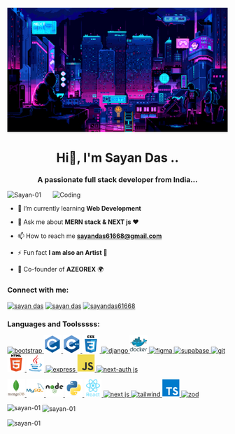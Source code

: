 ![logo](https://github.com/Sayan-01/Sayan-01/blob/main/5927911.gif)
<h1 align="center">Hi👋, I'm Sayan Das ..</h1>
<h3 align="center">A passionate full stack developer from India...</h3>
<img align="right" alt="Coding" width="400" src="https://user-images.githubusercontent.com/74038190/238353480-219bcc70-f5dc-466b-9a60-29653d8e8433.gif"

<p align="left"> <img src="https://komarev.com/ghpvc/?username=sayan-01&label=Profile%20views&color=0e75b6&style=flat" alt="Sayan-01" /> </p>

- 🌱 I’m currently learning **Web Development**

- 💬 Ask me about **MERN stack & NEXT js ❤️**

- 📫 How to reach me **sayandas61668@gmail.com**

- ⚡ Fun fact **I am also an Artist 🎨**

- 🌟 Co-founder of **AZEOREX** 🌍

<h3 align="left">Connect with me:</h3>
<p align="left">
<a href="https://m.facebook.com/profile.php/?id=100035727935505" target="blank"><img align="center" src="https://raw.githubusercontent.com/rahuldkjain/github-profile-readme-generator/master/src/images/icons/Social/facebook.svg" alt="sayan das" height="30" width="40" /></a>
<a href="https://www.instagram.com/mr._origami/" target="blank"><img align="center" src="https://raw.githubusercontent.com/rahuldkjain/github-profile-readme-generator/master/src/images/icons/Social/instagram.svg" alt="sayan das" height="30" width="40" /></a>
<a href="https://www.leetcode.com/sayandas61668" target="blank"><img align="center" src="https://raw.githubusercontent.com/rahuldkjain/github-profile-readme-generator/master/src/images/icons/Social/leet-code.svg" alt="sayandas61668" height="30" width="40" /></a>
</p>

<h3 align="left">Languages and Toolsssss:</h3>
<p align="left"> <a href="https://getbootstrap.com" target="_blank" rel="noreferrer"> <img src="https://encrypted-tbn0.gstatic.com/images?q=tbn:ANd9GcQqf-Kqyd8dSvhhufDguf9CsTZStGVsoSQ5dg&s" alt="bootstrap" width="40" height="40"/> </a> <a href="https://www.cprogramming.com/" target="_blank" rel="noreferrer"> <img src="https://raw.githubusercontent.com/devicons/devicon/master/icons/c/c-original.svg" alt="c" width="40" height="40"/> </a> <a href="https://www.w3schools.com/cpp/" target="_blank" rel="noreferrer"> <img src="https://raw.githubusercontent.com/devicons/devicon/master/icons/cplusplus/cplusplus-original.svg" alt="cplusplus" width="40" height="40"/> </a> <a href="https://www.w3schools.com/css/" target="_blank" rel="noreferrer"> <img src="https://raw.githubusercontent.com/devicons/devicon/master/icons/css3/css3-original-wordmark.svg" alt="css3" width="40" height="40"/> </a> <a href="https://www.prisma.io" target="_blank" rel="noreferrer"> <img src="https://i.pinimg.com/originals/39/b2/e4/39b2e4ad77c23a2c11e5950a7dfa2aec.png" alt="django" width="40" height="40"/> </a> <a href="https://www.docker.com/" target="_blank" rel="noreferrer"> <img src="https://raw.githubusercontent.com/devicons/devicon/master/icons/docker/docker-original-wordmark.svg" alt="docker" width="40" height="40"/> </a> <a href="https://www.figma.com/" target="_blank" rel="noreferrer"> <img src="https://www.vectorlogo.zone/logos/figma/figma-icon.svg" alt="figma" width="40" height="40"/> </a> <a href="https://supabase.com/" target="_blank" rel="noreferrer"> <img src="https://companieslogo.com/img/orig/supabase-554aca1c.png?t=1720144754" alt="supabase" width="40" height="40"/> </a> <a href="https://git-scm.com/" target="_blank" rel="noreferrer"> <img src="https://www.vectorlogo.zone/logos/git-scm/git-scm-icon.svg" alt="git" width="40" height="40"/> </a> <a href="https://www.w3.org/html/" target="_blank" rel="noreferrer"> <img src="https://raw.githubusercontent.com/devicons/devicon/master/icons/html5/html5-original-wordmark.svg" alt="html5" width="40" height="40"/> </a> <a href="https://www.java.com" target="_blank" rel="noreferrer"> <img src="https://raw.githubusercontent.com/devicons/devicon/master/icons/java/java-original.svg" alt="java" width="40" height="40"/> </a> <a href="https://expressjs.com" target="_blank" rel="noreferrer"> <img src="https://encrypted-tbn0.gstatic.com/images?q=tbn:ANd9GcRsvtsEshLITuLIq2o0x0gkU9RoR_zg00zbUA&usqp=CAU" alt="express" width="40" height="40"/> </a> <a href="https://developer.mozilla.org/en-US/docs/Web/JavaScript" target="_blank" rel="noreferrer"> <img src="https://raw.githubusercontent.com/devicons/devicon/master/icons/javascript/javascript-original.svg" alt="javascript" width="40" height="40"/> </a> <a href="https://next-auth.js.org/" target="_blank" rel="noreferrer"> <img src="https://next-auth.js.org/img/logo/logo-sm.png" alt="next-auth js" width="40" height="40"/> </a> 
  
  
  
  <a href="https://www.mongodb.com/" target="_blank" rel="noreferrer"> <img src="https://raw.githubusercontent.com/devicons/devicon/master/icons/mongodb/mongodb-original-wordmark.svg" alt="mongodb" width="40" height="40"/> </a> <a href="https://www.mysql.com/" target="_blank" rel="noreferrer"> <img src="https://raw.githubusercontent.com/devicons/devicon/master/icons/mysql/mysql-original-wordmark.svg" alt="mysql" width="40" height="40"/> </a> <a href="https://nodejs.org" target="_blank" rel="noreferrer"> <img src="https://raw.githubusercontent.com/devicons/devicon/master/icons/nodejs/nodejs-original-wordmark.svg" alt="nodejs" width="40" height="40"/> </a> <a href="https://www.python.org" target="_blank" rel="noreferrer"> <img src="https://raw.githubusercontent.com/devicons/devicon/master/icons/python/python-original.svg" alt="python" width="40" height="40"/> </a> <a href="https://reactjs.org/" target="_blank" rel="noreferrer"> <img src="https://raw.githubusercontent.com/devicons/devicon/master/icons/react/react-original-wordmark.svg" alt="react" width="40" height="40"/> </a> <a href="https://nextjs.org/" target="_blank" rel="noreferrer"> <img src="https://ih1.redbubble.net/image.4710440288.3387/st,small,507x507-pad,600x600,f8f8f8.jpg" alt="next js" width="40" height="40"/> </a>   <a href="https://tailwindcss.com/" target="_blank" rel="noreferrer"> <img src="https://www.vectorlogo.zone/logos/tailwindcss/tailwindcss-icon.svg" alt="tailwind" width="40" height="40"/> </a> <a href="https://www.typescriptlang.org/" target="_blank" rel="noreferrer"> <img src="https://raw.githubusercontent.com/devicons/devicon/master/icons/typescript/typescript-original.svg" alt="typescript" width="40" height="40"/> </a>  <a href="https://www.zod.dev/" target="_blank" rel="noreferrer"> <img src="https://encrypted-tbn0.gstatic.com/images?q=tbn:ANd9GcQM7SlhIvwCCAOo983zpTzqWifhCtjnavFpGZGeFOGGRGRug1mpthPzlKj_xbT5zLAiKj4&usqp=CAU" alt="zod" width="40" height="40"/> </a>  </p>

<p><img align="left" src="https://github-readme-stats.vercel.app/api/top-langs?username=Sayan-01&show_icons=true&locale=en&layout=compact" alt="sayan-01" /></p>

<p>&nbsp;<img align="center" src="https://github-readme-stats.vercel.app/api?username=sayan-01&show_icons=true&locale=en" alt="sayan-01" /></p>

<p><img align="center" src="https://github-readme-streak-stats.herokuapp.com/?user=sayan-01&" alt="sayan-01" /></p>
